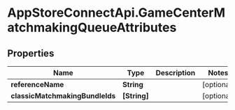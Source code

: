 # AppStoreConnectApi.GameCenterMatchmakingQueueAttributes

## Properties

Name | Type | Description | Notes
------------ | ------------- | ------------- | -------------
**referenceName** | **String** |  | [optional] 
**classicMatchmakingBundleIds** | **[String]** |  | [optional] 



